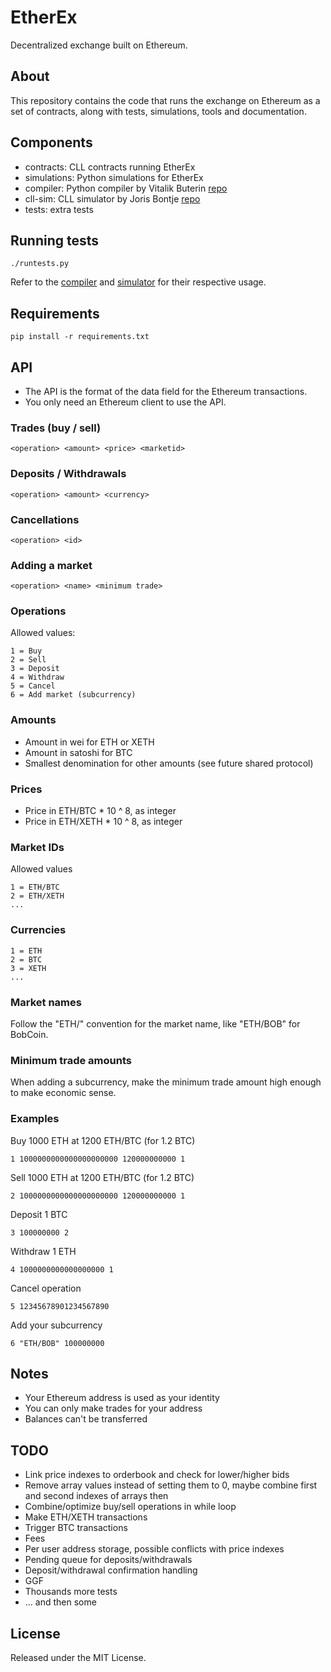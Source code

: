 EtherEx
=======

Decentralized exchange built on Ethereum.


About
-----

This repository contains the code that runs the exchange on Ethereum as a set of contracts, along with tests, simulations, tools and documentation.


Components
----------

* contracts: CLL contracts running EtherEx
* simulations: Python simulations for EtherEx
* compiler: Python compiler by Vitalik Buterin [repo](https://github.com/ethereum/compiler)
* cll-sim: CLL simulator by Joris Bontje [repo](https://github.com/jorisbontje/cll-sim)
* tests: extra tests


Running tests
-------------
```
./runtests.py
```

Refer to the [compiler](https://github.com/ethereum/compiler) and [simulator](https://github.com/jorisbontje/cll-sim) for their respective usage.


Requirements
------------
```
pip install -r requirements.txt
```


API
---
* The API is the format of the data field for the Ethereum transactions.
* You only need an Ethereum client to use the API.

### Trades (buy / sell)
```
<operation> <amount> <price> <marketid>
```

### Deposits / Withdrawals
```
<operation> <amount> <currency>
```

### Cancellations
```
<operation> <id>
```

### Adding a market
```
<operation> <name> <minimum trade>
```

### Operations
Allowed values:
```
1 = Buy
2 = Sell
3 = Deposit
4 = Withdraw
5 = Cancel
6 = Add market (subcurrency)
```

### Amounts
* Amount in wei for ETH or XETH
* Amount in satoshi for BTC
* Smallest denomination for other amounts (see future shared protocol)

### Prices
* Price in ETH/BTC * 10 ^ 8, as integer
* Price in ETH/XETH * 10 ^ 8, as integer

### Market IDs
Allowed values
```
1 = ETH/BTC
2 = ETH/XETH
...
```

### Currencies
```
1 = ETH
2 = BTC
3 = XETH
...
```

### Market names
Follow the "ETH/<name>" convention for the market name, like "ETH/BOB" for BobCoin.

### Minimum trade amounts
When adding a subcurrency, make the minimum trade amount high enough to make economic sense.

### Examples
Buy 1000 ETH at 1200 ETH/BTC (for 1.2 BTC)
```
1 1000000000000000000000 120000000000 1
```

Sell 1000 ETH at 1200 ETH/BTC (for 1.2 BTC)
```
2 1000000000000000000000 120000000000 1
```

Deposit 1 BTC
```
3 100000000 2
```

Withdraw 1 ETH
```
4 1000000000000000000 1
```

Cancel operation
```
5 12345678901234567890
```

Add your subcurrency
```
6 "ETH/BOB" 100000000
```


Notes
-----
* Your Ethereum address is used as your identity
* You can only make trades for your address
* Balances can't be transferred


TODO
----
* Link price indexes to orderbook and check for lower/higher bids
* Remove array values instead of setting them to 0, maybe combine first and second indexes of arrays then
* Combine/optimize buy/sell operations in while loop
* Make ETH/XETH transactions
* Trigger BTC transactions
* Fees
* Per user address storage, possible conflicts with price indexes
* Pending queue for deposits/withdrawals
* Deposit/withdrawal confirmation handling
* GGF
* Thousands more tests
* ... and then some


## License

Released under the MIT License.
